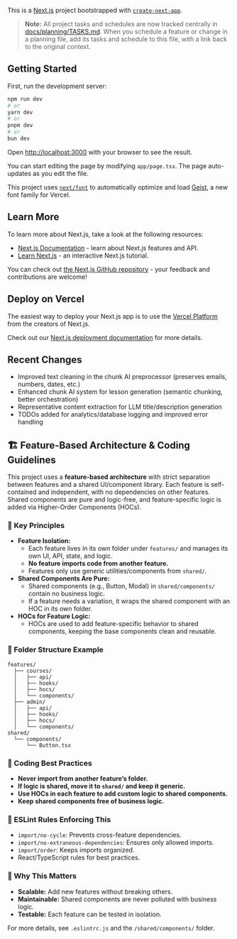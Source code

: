 This is a [Next.js](https://nextjs.org) project bootstrapped with [`create-next-app`](https://nextjs.org/docs/app/api-reference/cli/create-next-app).

> **Note:** All project tasks and schedules are now tracked centrally in [docs/planning/TASKS.md](docs/planning/TASKS.md). When you schedule a feature or change in a planning file, add its tasks and schedule to this file, with a link back to the original context.

## Getting Started

First, run the development server:

```bash
npm run dev
# or
yarn dev
# or
pnpm dev
# or
bun dev
```

Open [http://localhost:3000](http://localhost:3000) with your browser to see the result.

You can start editing the page by modifying `app/page.tsx`. The page auto-updates as you edit the file.

This project uses [`next/font`](https://nextjs.org/docs/app/building-your-application/optimizing/fonts) to automatically optimize and load [Geist](https://vercel.com/font), a new font family for Vercel.

## Learn More

To learn more about Next.js, take a look at the following resources:

- [Next.js Documentation](https://nextjs.org/docs) - learn about Next.js features and API.
- [Learn Next.js](https://nextjs.org/learn) - an interactive Next.js tutorial.

You can check out [the Next.js GitHub repository](https://github.com/vercel/next.js) - your feedback and contributions are welcome!

## Deploy on Vercel

The easiest way to deploy your Next.js app is to use the [Vercel Platform](https://vercel.com/new?utm_medium=default-template&filter=next.js&utm_source=create-next-app&utm_campaign=create-next-app-readme) from the creators of Next.js.

Check out our [Next.js deployment documentation](https://nextjs.org/docs/app/building-your-application/deploying) for more details.

## Recent Changes

- Improved text cleaning in the chunk AI preprocessor (preserves emails, numbers, dates, etc.)
- Enhanced chunk AI system for lesson generation (semantic chunking, better orchestration)
- Representative content extraction for LLM title/description generation
- TODOs added for analytics/database logging and improved error handling

## 🏗️ Feature-Based Architecture & Coding Guidelines

This project uses a **feature-based architecture** with strict separation between features and a shared UI/component library. Each feature is self-contained and independent, with no dependencies on other features. Shared components are pure and logic-free, and feature-specific logic is added via Higher-Order Components (HOCs).

### 🔹 Key Principles
- **Feature Isolation:**
  - Each feature lives in its own folder under `features/` and manages its own UI, API, state, and logic.
  - **No feature imports code from another feature.**
  - Features only use generic utilities/components from `shared/`.
- **Shared Components Are Pure:**
  - Shared components (e.g., Button, Modal) in `shared/components/` contain no business logic.
  - If a feature needs a variation, it wraps the shared component with an HOC in its own folder.
- **HOCs for Feature Logic:**
  - HOCs are used to add feature-specific behavior to shared components, keeping the base components clean and reusable.

### 🔹 Folder Structure Example
```
features/
  ├── courses/
  │   ├── api/
  │   ├── hooks/
  │   ├── hocs/
  │   └── components/
  ├── admin/
  │   ├── api/
  │   ├── hooks/
  │   ├── hocs/
  │   └── components/
shared/
  └── components/
      └── Button.tsx
```

### 🔹 Coding Best Practices
- **Never import from another feature’s folder.**
- **If logic is shared, move it to `shared/` and keep it generic.**
- **Use HOCs in each feature to add custom logic to shared components.**
- **Keep shared components free of business logic.**

### 🔹 ESLint Rules Enforcing This
- `import/no-cycle`: Prevents cross-feature dependencies.
- `import/no-extraneous-dependencies`: Ensures only allowed imports.
- `import/order`: Keeps imports organized.
- React/TypeScript rules for best practices.

### 🔹 Why This Matters
- **Scalable:** Add new features without breaking others.
- **Maintainable:** Shared components are never polluted with business logic.
- **Testable:** Each feature can be tested in isolation.

For more details, see `.eslintrc.js` and the `/shared/components/` folder.
